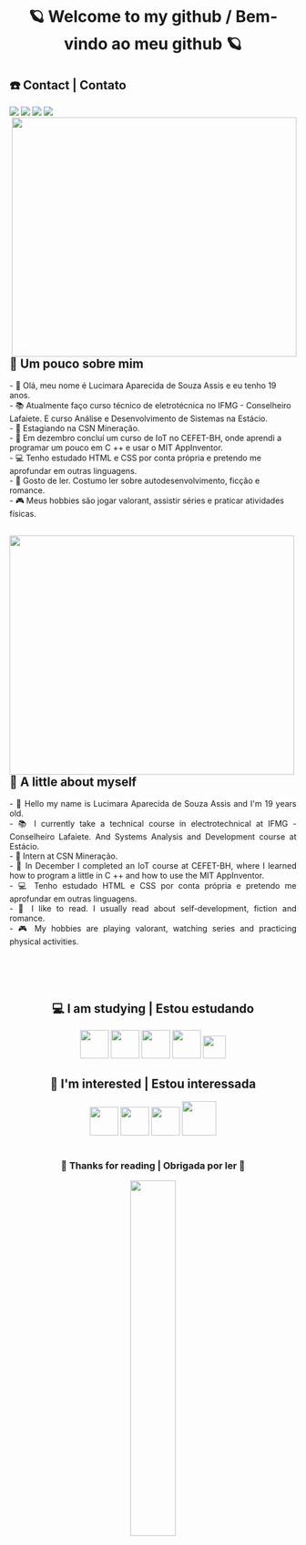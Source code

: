 <h1 align=center>🪐 Welcome to my github / Bem-vindo ao meu github 🪐</h1>
<h2> ☎️ Contact | Contato</h2>
<div style="display: inline_block">
<img src="https://api.visitorbadge.io/api/VisitorHit?user=LucimaraSouzah&repo=github-visitors-badge&countColor=484848">
<a href="https://mail.google.com/mail/u/0/#inbox?compose=GTvVlcSBptRFqmGdRDZxQPlqQMXCXlHljfxzFLndHlZzcmxWSsTQbGvcqPmtmknTfDfJrFcCsjKDs" target="_blank" alt="lucimarasouzah@gmail.com" title="lucimarasouzah@gmail.com"><img src="https://img.shields.io/badge/Gmail-D14836?style=for-the-badge&logo=gmail&logoColor=white" target="_blank"></a>
<a href="https://www.instagram.com/lucimarasouza8/" target="_blank" alt="@lucimarasouza8" title="@lucimarasouza8"><img src="https://img.shields.io/badge/Instagram-E4405F?style=for-the-badge&logo=instagram&logoColor=white" target="_blank"></a>
<a href="https://www.linkedin.com/in/lucimara-souza-1098b9181/" target="_blank" alt="https://www.linkedin.com/in/lucimara-souza-1098b9181/" title="https://www.linkedin.com/in/lucimara-souza-1098b9181/"><img src="https://img.shields.io/badge/LinkedIn-0077B5?style=for-the-badge&logo=linkedin&logoColor=white" target="_blank"></a>
</div>  

<div class="image">
<img align="right" valign="top" width="500px" height="420px" src="https://user-images.githubusercontent.com/95291739/145056360-a90eb6c6-4b5d-457a-8e18-484abef47053.gif"/>
</div>
<h2>🔮 Um pouco sobre mim</h2>
- 🌼 Olá, meu nome é Lucimara Aparecida de Souza Assis e eu tenho 19 anos.<br/>
- 📚 Atualmente faço curso técnico de eletrotécnica no IFMG - Conselheiro Lafaiete. E curso Análise e Desenvolvimento de Sistemas na Estácio.<br/>
- 🔰 Estagiando na CSN Mineração. <br/>
- 🎲 Em dezembro concluí um curso de IoT no CEFET-BH, onde aprendi a programar um pouco em C ++ e usar o MIT AppInventor.<br/>
- 💻 Tenho estudado HTML e CSS por conta própria e pretendo me aprofundar em outras linguagens.<br/>
- 📓 Gosto de ler. Costumo ler sobre autodesenvolvimento, ficção e romance.<br/>
- 🎮 Meus hobbies são jogar valorant, assistir séries e praticar atividades físicas.<br/></div>
<div align="justify">

<img align="left" width="500px" height="420px" src="https://user-images.githubusercontent.com/95291739/145056193-648ea68e-31d3-4a6c-9f12-afe353b73ace.gif"/>

  <div align="justify">
<h2>🔮 A little about myself</h2>
- 🌼 Hello my name is Lucimara Aparecida de Souza Assis and I'm 19 years old.</br>
- 📚 I currently take a technical course in electrotechnical at IFMG - Conselheiro Lafaiete. And Systems Analysis and Development course at Estácio.<br/>
- 🔰 Intern at CSN Mineração.<br/>
- 🎲 In December I completed an IoT course at CEFET-BH, where I learned how to program a little in C ++ and how to use the MIT AppInventor.<br/>
- 💻 Tenho estudado HTML e CSS por conta própria e pretendo me aprofundar em outras linguagens.<br/>
- 📓 I like to read. I usually read about self-development, fiction and romance.<br/>
- 🎮 My hobbies are playing valorant, watching series and practicing physical activities.<br/><br/></div>

<br/><br/>
<div align=center>
  <h2 align=center> 💻 I am studying  |  Estou estudando </h2> 
  <img width="50px" height="50px" src="https://cdn.jsdelivr.net/gh/devicons/devicon/icons/html5/html5-original-wordmark.svg" />
  <img width="50px" height="50px" src="https://cdn.jsdelivr.net/gh/devicons/devicon/icons/css3/css3-original-wordmark.svg" /> 
  <img width="50px" height="50px" src="https://cdn.jsdelivr.net/gh/devicons/devicon/icons/arduino/arduino-original-wordmark.svg""/>
  <img width="50px" height="50px" src="https://cdn.jsdelivr.net/gh/devicons/devicon/icons/cplusplus/cplusplus-line.svg" />                   
  <img width="40px" height="40px" src="https://cdn.jsdelivr.net/gh/devicons/devicon/icons/javascript/javascript-original.svg"/>
</div>
<h2 align=center>🌈 I'm interested | Estou interessada </h2>
<div align=center>           
  <img width="50px" height="50px" src="https://cdn.jsdelivr.net/gh/devicons/devicon/icons/angularjs/angularjs-original.svg" />                              
  <img width="50px" height="50px" src="https://cdn.jsdelivr.net/gh/devicons/devicon/icons/bootstrap/bootstrap-plain-wordmark.svg" />
  <img width="50px" height="50px" src="https://cdn.jsdelivr.net/gh/devicons/devicon/icons/react/react-original-wordmark.svg" />
  <img width="60px" height="60px" src="https://cdn.jsdelivr.net/gh/devicons/devicon/icons/ruby/ruby-plain-wordmark.svg" />
</div></br>

<div align="center">
<h3>💖 Thanks for reading | Obrigada por ler 💖</h3>
</div>
<p align=center>
<img src="https://github-readme-stats.vercel.app/api/top-langs/?username=lucimarasouzah&layout=compact&langs_count=8&hide=jupyter%20notebook&theme=midnight-purple" width="40%"/>
</p>

